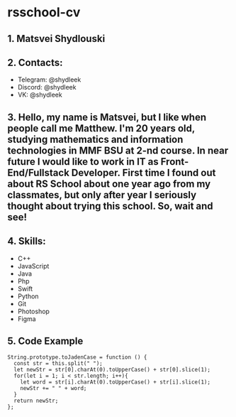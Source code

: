 # rsschool-cv

## 1. Matsvei Shydlouski

## 2. Contacts:
- Telegram: @shydleek
- Discord: @shydleek
- VK: @shydleek

## 3. Hello, my name is Matsvei, but I like when people call me Matthew. I'm 20 years old, studying mathematics and information technologies in MMF BSU at 2-nd course. In near future I would like to work in IT as Front-End/Fullstack Developer. First time I found out about RS School about one year ago from my classmates, but only after year I seriously thought about trying this school. So, wait and see!

## 4. Skills:
- C++
- JavaScript
- Java
- Php
- Swift
- Python
- Git
- Photoshop
- Figma

## 5. Code Example
```
String.prototype.toJadenCase = function () {
  const str = this.split(" ");
  let newStr = str[0].charAt(0).toUpperCase() + str[0].slice(1);
  for(let i = 1; i < str.length; i++){
    let word = str[i].charAt(0).toUpperCase() + str[i].slice(1);
    newStr += " " + word;
  }
  return newStr;
};
```